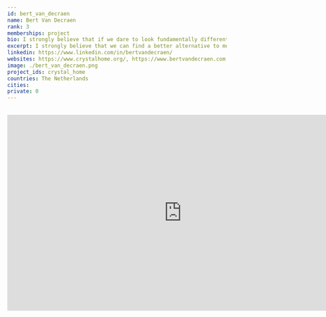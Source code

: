 ```yaml
---
id: bert_van_decraen
name: Bert Van Decraen
rank: 3
memberships: project
bio: I strongly believe that if we dare to look fundamentally different at most things, we can find a better and more sustainable alternative to most of the challenges in our path. Alternatives that contribute to our society and ourselves. By the time my daughter and the younger generation can choose where and how they will live, what they want to do in life that they have a different system than they do today and can live in and with a healthy environment. Crystal home is just a first step towards humanising our industries and by doing so have a positive impact on the place we all love; Our Planet.
excerpt: I strongly believe that we can find a better alternative to most of the challenges in our path.
linkedin: https://www.linkedin.com/in/bertvandecraen/
websites: https://www.crystalhome.org/, https://www.bertvandecraen.com
image: ./bert_van_decraen.png
project_ids: crystal_home
countries: The Netherlands
cities:
private: 0
---
```


<BR>

<iframe src="https://player.vimeo.com/video/" width="800" height="450" frameborder="0" allow="autoplay; fullscreen" allowfullscreen></iframe>

<BR>
